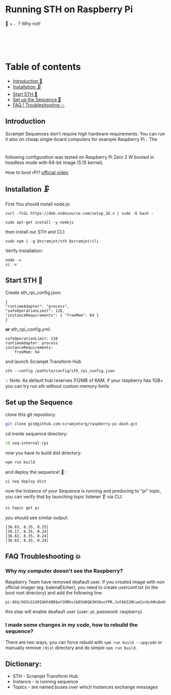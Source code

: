 # Running STH on Raspberry Pi

 🚀 + <img width="2%" src="https://user-images.githubusercontent.com/81818614/219020422-56b87af7-fb08-4de3-9a92-b95c550fc834.svg"> ? Why not!
 
 
 # Table of contents <!-- omit in toc -->

- [Introduction :handshake:](#introduction)
- [Installation :clamp:](#installation-clamp)
- [Start STH :checkered_flag:](#start-sth-checkered_flag)
- [Set up the Sequence 🔨](#set-up-the-sequence)
- [FAQ | Troubleshooting :collision:](#faq-troubleshooting-collision)
 
 ## Introduction

Scramjet Sequences don't require high hardware requirements. You can run it also on cheap single-board computers for example Raspberry Pi <img width="1.2%" src="https://user-images.githubusercontent.com/81818614/219020422-56b87af7-fb08-4de3-9a92-b95c550fc834.svg"> The following configuration was tested on Raspberry Pi Zero 2 W booted in headless mode with 64-bit image (5.15 kernel).

How to boot rPi? [official video](https://www.youtube.com/watch?v=ntaXWS8Lk34&feature=youtu.be)


## Installation :clamp:

First You should install node.js:
```
curl -fsSL https://deb.nodesource.com/setup_16.x | sudo -E bash -
```
```
sudo apt-get install -y nodejs
```
then install our STH and CLI:

```
sudo npm i -g @scramjet/sth @scramjet/cli
```

Verify installation:
```
node -v
si -v
```

## Start STH :checkered_flag:

Create sth_rpi_config.json:
```
{
"runtimeAdapter": "process",
"safeOperationLimit": 128,
"instanceRequirements": { "freeMem": 64 }
}
```
**or** sth_rpi_config.yml:
```
safeOperationLimit: 128
runtimeAdapter: process
instanceRequirements:
    freeMem: 64
```

and launch Scramjet Transform Hub 
```
sth --config /path/to/config/sth_rpi_config.json
```
:bulb: Note: As default hub reserves 512MB of RAM, if your raspberry has 1GB+ you can try run sth without custom memory limits


## Set up the Sequence

clone this git repository:

```bash
git clone git@github.com:scramjetorg/raspberry-pi-dash.git
```

cd inside sequence directory:

```bash
cd seq-internal-rpi
```

now you have to build dist directory:

```bash
npm run build
```
and deploy the sequence! :rocket: :

```bash
si seq deploy dist
```
now the Instance of your Sequence is running and producing to "pi" topic, you can verify that by launching topic listener :ear: via CLI:

```bash
si topic get pi
```
you should see similar output:
```
[38.63, 8.35, 0.25]
[39.17, 8.35, 0.24]
[38.63, 8.35, 0.24]
[38.63, 8.35, 0.24]
```


## FAQ Troubleshooting :collision:
### Why my computer doesn't see the Raspberry?

Raspberry Team have removed deafault user. If you created image with non official imager (eg. balenaEtcher), you need to create userconf.txt (in the boot root directory) and add the following line:
```
pi:$6$/XOZsG1X0IAbhXB0$wYZHRkvib0SUKQA3KVAxofPR.JsFAbI2NCue2znGvhRsQobVdllFXyQZ7fMSvAoyEj8MfHtkMeSZT7IRIixg01

```
this step will enable deafault user (user: pi, password: raspberry).

### I made some changes in my code, how to rebuild the sequence?

There are two ways, you can force rebuld with `npm run build --upgrade` or manually remove `/dist` directory and do simple `npm run build`.

## Dictionary:

- STH - Scramjet Transform Hub
- Instance - is running sequence
- Topics - are named buses over which Instances exchange messages


